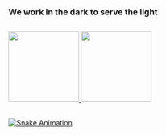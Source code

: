 ### We work in the dark to serve the light

##

<!--
**0xPurpl3john/0xPurpl3john** is a ✨ _special_ ✨ repository because its `README.md` (this file) appears on your GitHub profile.

Here are some ideas to get you started:

- 🔭 I’m currently working on ...
- 🌱 I’m currently learning ...
- 👯 I’m looking to collaborate on ...
- 🤔 I’m looking for help with ...
- 💬 Ask me about ...
- 📫 How to reach me: ...
- 😄 Pronouns: ...
- ⚡ Fun fact: ...
-->

<div>
  <a href="https://github.com/0xPurpl3john">
  <img height="140em" src="https://github-readme-stats.vercel.app/api?username=0xPurpl3john&show_icons=true&theme=dark&include_all_commits=true&count_private=true"/>
  <img height="140em" src="https://github-readme-stats.vercel.app/api/top-langs/?username=0xPurpl3john&layout=compact&langs_count=16&theme=dark"/>
</div>

##

![Snake Animation](https://github.com/0xPurpl3john/0xPurpl3john/blob/output/github-contribution-grid-snake.svg)
